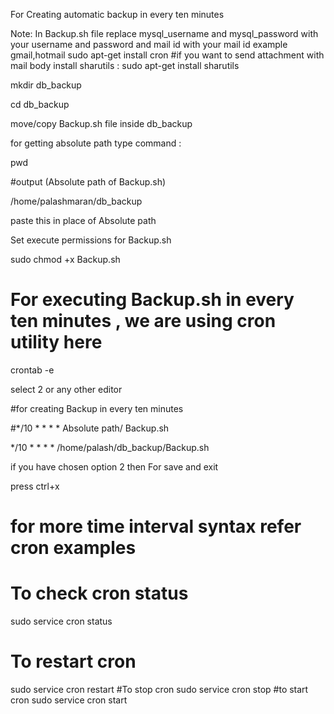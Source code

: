 For Creating automatic backup in every ten minutes

Note: In Backup.sh file replace mysql_username and mysql_password with your username and password and mail id with your mail id example gmail,hotmail
sudo apt-get install cron
#if you want to send attachment with mail body install sharutils :
sudo apt-get install sharutils

mkdir db_backup

cd db_backup

move/copy  Backup.sh file inside db_backup

for getting absolute path type command :

pwd

#output (Absolute path of Backup.sh)

  /home/palashmaran/db_backup  

paste this in place of Absolute path

Set execute permissions for Backup.sh

sudo chmod +x Backup.sh

# For executing Backup.sh in every ten minutes , we are using cron utility here

crontab -e 

select 2 or any other editor 

#for creating Backup in every ten minutes 

#*/10 * * * * Absolute path/ Backup.sh

*/10 * * * * /home/palash/db_backup/Backup.sh


if you have chosen option 2 then For save and exit

press ctrl+x



# for more time interval syntax refer cron examples

# To check cron status 
sudo service cron status
# To restart cron
sudo service cron restart
#To stop cron
sudo service cron stop
#to start cron
sudo service cron start
